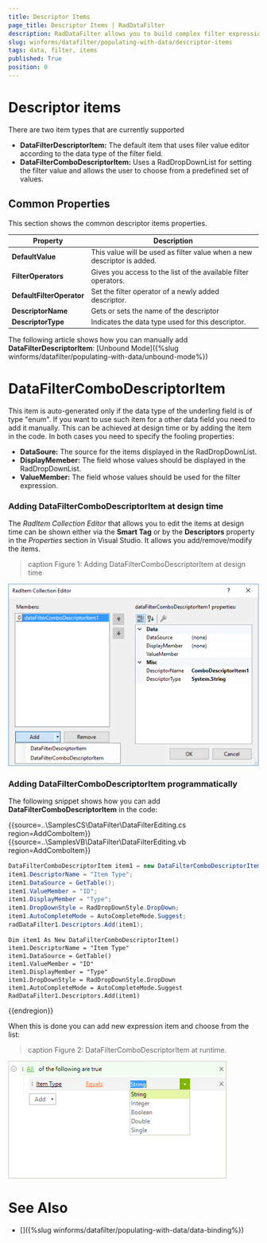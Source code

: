 ```yaml
---
title: Descriptor Items
page_title: Descriptor Items | RadDataFilter
description: RadDataFilter allows you to build complex filter expressions based on the data and collection type of the source fields. 
slug: winforms/datafilter/populating-with-data/descriptor-items
tags: data, filter, items
published: True
position: 0
---
```


# Descriptor items

There are two item types that are currently supported

* __DataFilterDescriptorItem:__ The default item that uses filer value editor according to the data type of the filter field.
* __DataFilterComboDescriptorItem:__ Uses a RadDropDownList for setting the filter value and allows the user to choose from a predefined set of values. 

## Common Properties

This section shows the common descriptor items properties.

|Property|Description|
|---|---|
|__DefaultValue__|This value will be used as filter value when a new descriptor is added.|
|__FilterOperators__|Gives you access to the list of the available filter operators.|
|__DefaultFilterOperator__|Set the filter operator of a newly added descriptor.|
|__DescriptorName__|Gets or sets the name of the descriptor|
|__DescriptorType__|Indicates the data type used for this descriptor.|

The following article shows how you can manually add __DataFilterDescriptorItem__: [Unbound Mode]({%slug winforms/datafilter/populating-with-data/unbound-mode%})


# DataFilterComboDescriptorItem

This item is auto-generated only if the data type of the underling field is of type "enum". If you want to use such item for a other data field you need to add it manually. This can be achieved at design time or by adding the item in the code. In both cases you need to specify the fooling properties:

* __DataSoure:__ The source for the items displayed in the RadDropDownList.
* __DisplayMemeber:__ The field whose values should be displayed in the RadDropDownList.
* __ValueMember:__ The field whose values should be used for the filter expression.

### Adding DataFilterComboDescriptorItem at design time

The *RadItem Collection Editor* that allows you to edit the items at design time can be shown either via the **Smart Tag** or by the **Descriptors** property in the *Properties* section in Visual Studio. It allows you add/remove/modify the items.  

>caption Figure 1: Adding DataFilterComboDescriptorItem at design time

![datafilter-combo-descriptor-item 001](images/datafilter-combo-descriptor-item001.png)

### Adding DataFilterComboDescriptorItem programmatically

The following snippet shows how you can add __DataFilterComboDescriptorItem__ in the code:

{{source=..\SamplesCS\DataFilter\DataFilterEditing.cs region=AddComboItem}} 
{{source=..\SamplesVB\DataFilter\DataFilterEditing.vb region=AddComboItem}}
````C#
DataFilterComboDescriptorItem item1 = new DataFilterComboDescriptorItem();
item1.DescriptorName = "Item Type";
item1.DataSource = GetTable();
item1.ValueMember = "ID";
item1.DisplayMember = "Type";
item1.DropDownStyle = RadDropDownStyle.DropDown;
item1.AutoCompleteMode = AutoCompleteMode.Suggest;
radDataFilter1.Descriptors.Add(item1);

````
````VB.NET
Dim item1 As New DataFilterComboDescriptorItem()
item1.DescriptorName = "Item Type"
item1.DataSource = GetTable()
item1.ValueMember = "ID"
item1.DisplayMember = "Type"
item1.DropDownStyle = RadDropDownStyle.DropDown
item1.AutoCompleteMode = AutoCompleteMode.Suggest
RadDataFilter1.Descriptors.Add(item1)

````


{{endregion}}

When this is done you can add new expression item and choose from the list:

>caption Figure 2: DataFilterComboDescriptorItem at runtime.

![datafilter-combo-descriptor-item 002](images/datafilter-combo-descriptor-item002.png)

# See Also

* []({%slug winforms/datafilter/populating-with-data/data-binding%})